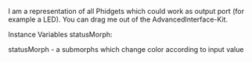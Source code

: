 I am a representation of all Phidgets which could work as output port (for example a LED).
You can drag me out of the AdvancedInterface-Kit.

Instance Variables
	statusMorph:		<PhdETOnOffStatusMorph>

statusMorph
	- a submorphs which change color according to input value
